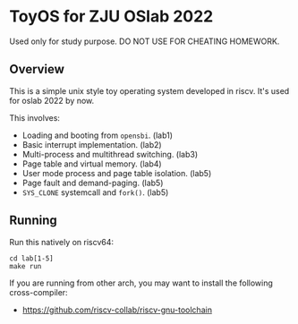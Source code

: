 # ToyOS for ZJU OSlab 2022

Used only for study purpose. DO NOT USE FOR CHEATING HOMEWORK.

## Overview

This is a simple unix style toy operating system developed in riscv. It's used for oslab 2022 by now.

This involves:
- Loading and booting from `opensbi`. (lab1)
- Basic interrupt implementation. (lab2) 
- Multi-process and multithread switching. (lab3)
- Page table and virtual memory. (lab4)
- User mode process and page table isolation. (lab5)
- Page fault and demand-paging. (lab5)
- `SYS_CLONE` systemcall and `fork()`. (lab5)

## Running

Run this natively on riscv64:

```
cd lab[1-5]
make run
```

If you are running from other arch, you may want to install the following cross-compiler:
- https://github.com/riscv-collab/riscv-gnu-toolchain